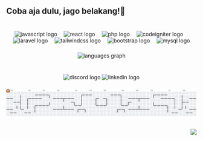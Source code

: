 ## Coba aja dulu, jago belakang!👀

###

<br clear="both">

<div align="center">
  <img src="https://cdn.jsdelivr.net/gh/devicons/devicon/icons/javascript/javascript-plain.svg" height="20" alt="javascript logo"  />
  <img width="10" />
  <img src="https://cdn.jsdelivr.net/gh/devicons/devicon/icons/react/react-original.svg" height="20" alt="react logo"  />
  <img width="10" />
  <img src="https://cdn.jsdelivr.net/gh/devicons/devicon/icons/php/php-original.svg" height="20" alt="php logo"  />
  <img width="10" />
  <img src="https://cdn.jsdelivr.net/gh/devicons/devicon/icons/codeigniter/codeigniter-plain.svg" height="20" alt="codeigniter logo"  />
  <img width="10" />
  <img src="https://cdn.jsdelivr.net/gh/devicons/devicon/icons/laravel/laravel-original.svg" height="20" alt="laravel logo"  />
  <img width="10" />
  <img src="https://cdn.jsdelivr.net/gh/devicons/devicon/icons/tailwindcss/tailwindcss-original-wordmark.svg" height="20" alt="tailwindcss logo"  />
  <img width="10" />
  <img src="https://cdn.jsdelivr.net/gh/devicons/devicon/icons/bootstrap/bootstrap-original.svg" height="20" alt="bootstrap logo"  />
  <img width="10" />
  <img src="https://cdn.jsdelivr.net/gh/devicons/devicon/icons/mysql/mysql-original.svg" height="20" alt="mysql logo"  />
</div>

###

<div align="center">
  <img src="https://github-readme-stats.vercel.app/api/top-langs?username=AlfanNasrulloh&locale=en&hide_title=false&layout=compact&card_width=320&theme=onedark&hide_border=true&order=2&custom_title=Language" height="100" alt="languages graph"  />
</div>

###

<br clear="both">

<div align="center">
  <img src="https://img.shields.io/static/v1?message=Discord&logo=discord&label=&color=7289DA&logoColor=white&labelColor=&style=for-the-badge" height="30" alt="discord logo"  />
  <img src="https://img.shields.io/static/v1?message=LinkedIn&logo=linkedin&label=&color=0077B5&logoColor=white&labelColor=&style=for-the-badge" height="30" alt="linkedin logo"  />
</div>

###

<picture>
  <source media="(prefers-color-scheme: dark)" srcset="https://raw.githubusercontent.com/AlfanNasrulloh/AlfanNasrulloh/output/pacman-contribution-graph-dark.svg">
  <source media="(prefers-color-scheme: light)" srcset="https://raw.githubusercontent.com/AlfanNasrulloh/AlfanNasrulloh/output/pacman-contribution-graph.svg">
  <img alt="pacman contribution graph" src="https://raw.githubusercontent.com/AlfanNasrulloh/AlfanNasrulloh/output/pacman-contribution-graph.svg">
</picture>

###

<img align="right" src="https://visitor-badge.laobi.icu/badge?page_id=AlfanNasrulloh.AlfanNasrulloh&right_color=steelblue&left_text=Views"  />

###
